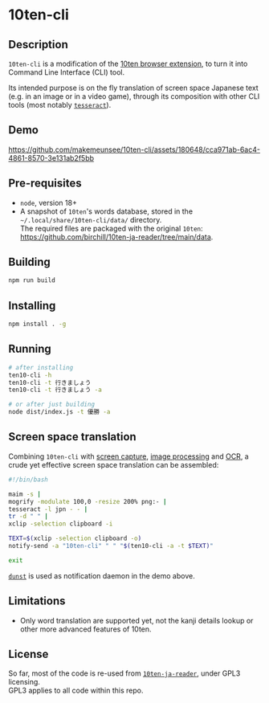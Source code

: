 # 10ten-cli

## Description

`10ten-cli` is a modification of the [10ten browser extension](https://github.com/birchill/10ten-ja-reader/), to turn it into Command Line Interface (CLI) tool.

Its intended purpose is on the fly translation of screen space Japanese text (e.g. in an image or in a video game), through its composition with other CLI tools (most notably [`tesseract`](https://github.com/tesseract-ocr/tesseract)).

## Demo

https://github.com/makemeunsee/10ten-cli/assets/180648/cca971ab-6ac4-4861-8570-3e131ab2f5bb

## Pre-requisites

* `node`, version 18+
* A snapshot of `10ten`'s words database, stored in the `~/.local/share/10ten-cli/data/` directory.  
The required files are packaged with the original `10ten`: https://github.com/birchill/10ten-ja-reader/tree/main/data.

## Building

```sh
npm run build
```

## Installing

```sh
npm install . -g
```

## Running

```sh
# after installing
ten10-cli -h
ten10-cli -t 行きましょう
ten10-cli -t 行きましょう -a

# or after just building
node dist/index.js -t 優勝 -a
```

## Screen space translation

Combining `10ten-cli` with [screen capture](https://github.com/naelstrof/maim), [image processing](https://imagemagick.org/) and [OCR](https://github.com/tesseract-ocr/tesseract), a crude yet effective screen space translation can be assembled:

```bash
#!/bin/bash

maim -s |
mogrify -modulate 100,0 -resize 200% png:- |
tesseract -l jpn - - |
tr -d " " |
xclip -selection clipboard -i

TEXT=$(xclip -selection clipboard -o)
notify-send -a "10ten-cli" " " "$(ten10-cli -a -t $TEXT)"

exit
```

[`dunst`](https://dunst-project.org/) is used as notification daemon in the demo above.

## Limitations

* Only word translation are supported yet, not the kanji details lookup or other more advanced features of 10ten.

## License

So far, most of the code is re-used from [`10ten-ja-reader`](https://github.com/birchill/10ten-ja-reader), under GPL3 licensing.  
GPL3 applies to all code within this repo.
